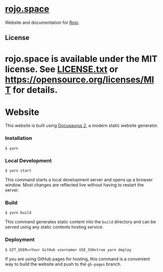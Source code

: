 # [rojo.space](https://rojo.space)

Website and documentation for [Rojo](https://github.com/rojo-rbx/rojo).

## License

# rojo.space is available under the MIT license. See [LICENSE.txt](LICENSE.txt) or <https://opensource.org/licenses/MIT> for details.

# Website

This website is built using [Docusaurus 2](https://docusaurus.io/), a modern static website generator.

### Installation

```
$ yarn
```

### Local Development

```
$ yarn start
```

This command starts a local development server and opens up a browser window. Most changes are reflected live without having to restart the server.

### Build

```
$ yarn build
```

This command generates static content into the `build` directory and can be served using any static contents hosting service.

### Deployment

```
$ GIT_USER=<Your GitHub username> USE_SSH=true yarn deploy
```

If you are using GitHub pages for hosting, this command is a convenient way to build the website and push to the `gh-pages` branch.
